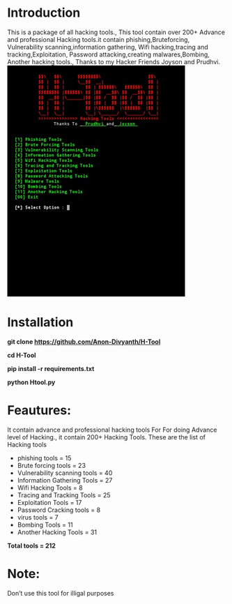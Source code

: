 # Introduction
This is a package of all hacking tools.,
This tool contain over 200+ Advance and professional
Hacking tools.it contain phishing,Bruteforcing,
Vulnerability scanning,information gathering,
Wifi hacking,tracing and tracking,Exploitation,
Password attacking,creating malwares,Bombing,
Another hacking tools., Thanks to my Hacker 
Friends Joyson and Prudhvi.
![alt text](https://github.com/Anon-Divyanth/H-Tool/blob/master/core/195C9925-DFC9-4121-B493-4437CDD57AFB.jpeg)


# Installation 
**git clone https://github.com/Anon-Divyanth/H-Tool**

**cd H-Tool**

**pip install -r requirements.txt**

**python Htool.py**

# Feautures:
It contain advance and professional hacking tools For
For doing Advance level of Hacking., it contain 200+
Hacking Tools. These are the list of Hacking tools
- phishing tools = 15
- Brute forcing tools = 23
- Vulnerability scanning tools = 40
- Information Gathering Tools = 27
- Wifi Hacking Tools = 8
- Tracing and Tracking Tools = 25
- Exploitation Tools = 17
- Password Cracking tools = 8
- virus tools = 7
- Bombing Tools = 11
- Another Hacking Tools = 31

**Total tools = 212**

# Note:
Don’t use this tool for illigal purposes 
